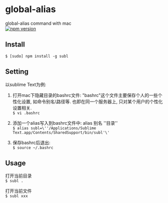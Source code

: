 # global-alias
global-alias command with mac  
[![npm version](http://img.shields.io/badge/npm%20package-1.0.0-brightgreen.svg)](http://shields.io/)

## Install
`$ [sudo] npm install -g subl`

## Setting
以sublime Text为例:  

1. 打开mac下隐藏目录的bashrc文件: "bashrc"这个文件主要保存个人的一些个性化设置, 如命令别名\路径等. 也即在同一个服务器上, 只对某个用户的个性化设置相关.  
`$ vi .bashrc`  

2. 添加一个alias写入到bashrc文件中: alias 别名 \''目录'\'  
`$ alias subl=\''/Applications/Sublime Text.app/Contents/SharedSupport/bin/subl'\'`  

3. 保存bashrc后退出:  
`$ source ~/.bashrc`  

## Usage
打开当前目录  
`$ subl .`  

打开当前文件  
`$ subl xxx`
